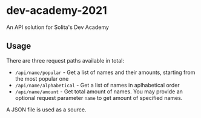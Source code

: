 # dev-academy-2021
An API solution for Solita's Dev Academy

## Usage

There are three request paths available in total:
* `/api/name/popular` - Get a list of names and their amounts, starting from the most popular one
* `/api/name/alphabetical` - Get a list of names in aplhabetical order
* `/api/name/amount` - Get total amount of names. You may provide an optional request parameter `name` to get amount of specified names.

A JSON file is used as a source.
